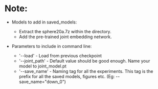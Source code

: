 # Note:

- Models to add in saved_models:
  - Extract the sphere20a.7z within the directory.
  - Add the pre-trained joint embedding network.

- Parameters to include in command line:
  - '--load' - Load from previous checkpoint
  - '--joint_path' - Default value should be good enough. Name your model to joint_model.pt
  - '--save_name' - Naming tag for all the experiments. This tag is the prefix for all the saved models, figures etc. (Eg: --save_name="down_0")
  
